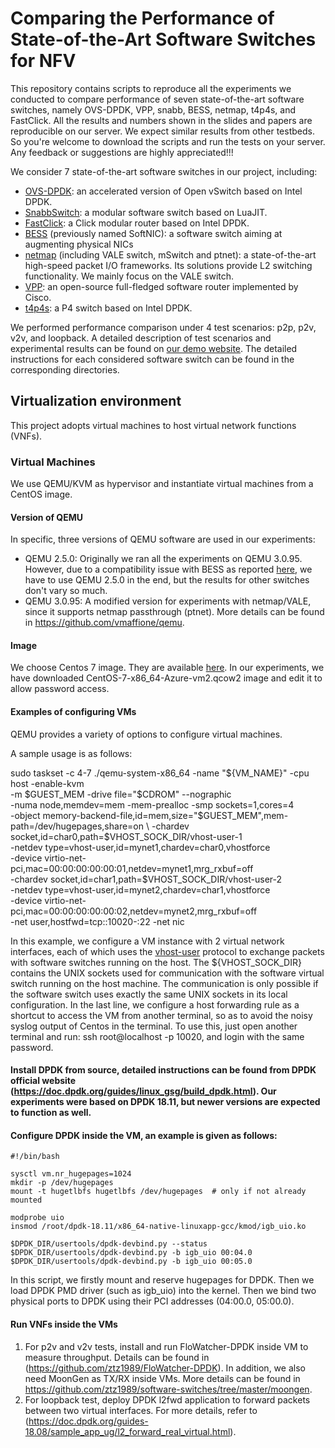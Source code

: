 # Comparing the Performance of State-of-the-Art Software Switches for NFV
This repository contains scripts to reproduce all the experiments we conducted to compare performance of seven state-of-the-art software switches, namely OVS-DPDK, VPP, snabb, BESS, netmap, t4p4s, and FastClick. All the results and numbers shown in the slides and papers are reproducible on our server. We expect similar results from other testbeds. So you're welcome to download the scripts and run the tests on your server. Any feedback or suggestions are highly appreciated!!! 

We consider 7 state-of-the-art software switches in our project, including:
* [OVS-DPDK](http://docs.openvswitch.org/en/latest/intro/install/dpdk/): an accelerated version of Open vSwitch based on Intel DPDK.
* [SnabbSwitch](https://github.com/snabbco/snabb): a modular software switch based on LuaJIT.
* [FastClick](https://github.com/tbarbette/fastclick): a Click modular router based on Intel DPDK.
* [BESS](https://github.com/NetSys/bess) (previously named SoftNIC): a software switch aiming at augmenting physical NICs
* [netmap](https://github.com/luigirizzo/netmap) (including VALE switch, mSwitch and ptnet): a state-of-the-art high-speed packet I/O frameworks. Its solutions provide L2 switching functionality. We mainly focus on the VALE switch.
* [VPP](https://github.com/FDio/vpp): an open-source full-fledged software router implemented by Cisco.
* [t4p4s](https://github.com/P4ELTE/t4p4s): a P4 switch based on Intel DPDK.

We performed performance comparison under 4 test scenarios: p2p, p2v, v2v, and loopback. A detailed description of test scenarios and experimental results can be found on [our demo website](https://ztz1989.github.io/software-switches.github.io/examples/dashboard.html).
The detailed instructions for each considered software switch can be found in the corresponding directories.

## Virtualization environment
This project adopts virtual machines to host virtual network functions (VNFs).

### Virtual Machines
We use QEMU/KVM as hypervisor and instantiate virtual machines from a CentOS image.

#### Version of QEMU
In specific, three versions of QEMU software are used in our experiments:

* QEMU 2.5.0: Originally we ran all the experiments on QEMU 3.0.95. However, due to a compatibility issue with BESS as reported [here](https://github.com/NetSys/bess/issues/874), we have to use QEMU 2.5.0 in the end, but the results for other switches don't vary so much.
* QEMU 3.0.95: A modified version for experiments with netmap/VALE, since it supports netmap passthrough (ptnet). More details can be found in https://github.com/vmaffione/qemu. 

#### Image
We choose Centos 7 image. They are available [here](https://cloud.centos.org/centos/7/images/). In our experiments, we have downloaded CentOS-7-x86_64-Azure-vm2.qcow2 image and edit it to allow password access.

#### Examples of configuring VMs
QEMU provides a variety of options to configure virtual machines. 

A sample usage is as follows:

sudo taskset -c 4-7 ./qemu-system-x86_64 -name "${VM_NAME}" -cpu host -enable-kvm \
  -m $GUEST_MEM -drive file="$CDROM" --nographic \
  -numa node,memdev=mem -mem-prealloc -smp sockets=1,cores=4 \
  -object memory-backend-file,id=mem,size="$GUEST_MEM",mem-path=/dev/hugepages,share=on \
  -chardev socket,id=char0,path=$VHOST_SOCK_DIR/vhost-user-1 \
  -netdev type=vhost-user,id=mynet1,chardev=char0,vhostforce \
  -device virtio-net-pci,mac=00:00:00:00:00:01,netdev=mynet1,mrg_rxbuf=off \
  -chardev socket,id=char1,path=$VHOST_SOCK_DIR/vhost-user-2 \
  -netdev type=vhost-user,id=mynet2,chardev=char1,vhostforce \
  -device virtio-net-pci,mac=00:00:00:00:00:02,netdev=mynet2,mrg_rxbuf=off \
  -net user,hostfwd=tcp::10020-:22 -net nic

In this example, we configure a VM instance with 2 virtual network interfaces, each of which uses the [vhost-user](https://access.redhat.com/solutions/3394851) protocol to exchange packets with software switches running on the host. The ${VHOST_SOCK_DIR} contains the UNIX sockets used for communication with the software virtual switch running on the host machine. The communication is only possible if the software switch uses exactly the same UNIX sockets in its local configuration. In the last line, we configure a host forwarding rule as a shortcut to access the VM from another terminal, so as to avoid the noisy syslog output of Centos in the terminal. To use this, just open another terminal and run: ssh root@localhost -p 10020, and login with the same password.

#### Install DPDK from source, detailed instructions can be found from DPDK official website (https://doc.dpdk.org/guides/linux_gsg/build_dpdk.html). Our experiments were based on DPDK 18.11, but newer versions are expected to function as well.

#### Configure DPDK inside the VM, an example is given as follows:
```
#!/bin/bash

sysctl vm.nr_hugepages=1024
mkdir -p /dev/hugepages
mount -t hugetlbfs hugetlbfs /dev/hugepages  # only if not already mounted

modprobe uio
insmod /root/dpdk-18.11/x86_64-native-linuxapp-gcc/kmod/igb_uio.ko

$DPDK_DIR/usertools/dpdk-devbind.py --status
$DPDK_DIR/usertools/dpdk-devbind.py -b igb_uio 00:04.0 
$DPDK_DIR/usertools/dpdk-devbind.py -b igb_uio 00:05.0
```
In this script, we firstly mount and reserve hugepages for DPDK. Then we load DPDK PMD driver (such as igb_uio) into the kernel. Then we bind two physical ports to DPDK using their PCI addresses (04:00.0, 05:00.0).

#### Run VNFs inside the VMs
1. For p2v and v2v tests, install and run FloWatcher-DPDK inside VM to measure throughput. Details can be found in (https://github.com/ztz1989/FloWatcher-DPDK). In addition, we also need MoonGen as TX/RX inside VMs. More details can be found in https://github.com/ztz1989/software-switches/tree/master/moongen.
2. For loopback test, deploy DPDK l2fwd application to forward packets between two virtual interfaces. For more details, refer to (https://doc.dpdk.org/guides-18.08/sample_app_ug/l2_forward_real_virtual.html).

